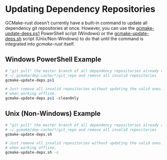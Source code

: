 # Updating Dependency Repositories

GCMake-rust doesn't currently have a built-in command to update all dependency git repositories at once.
However, you can use the [gcmake-update-deps.ps1](/gcmake-update-deps.ps1) PowerShell script (Windows)
or the [gcmake-update-deps.sh](/gcmake-update-deps.sh) script (Unix/Non-Windows) to do that
until the command is integrated into *gcmake-rust* itself.

## Windows PowerShell Example

``` powershell
# "git pull" the master branch of all dependency repositories already cloned in
# ~/.gcmake/dep-cache/*/git_repo and remove all invalid repositories
gcmake-update-deps.ps1

# Just remove all invalid repositories without updating the valid ones. This is useful
# when working offline.
gcmake-update-deps.ps1 -cleanOnly
```

## Unix (Non-Windows) Example

``` sh
# "git pull" the master branch of all dependency repositories already cloned in
# ~/.gcmake/dep-cache/*/git_repo and remove all invalid repositories
gcmake-update-deps.sh

# Just remove all invalid repositories without updating the valid ones. This is useful
# when working offline.
gcmake-update-deps.sh -c
```
